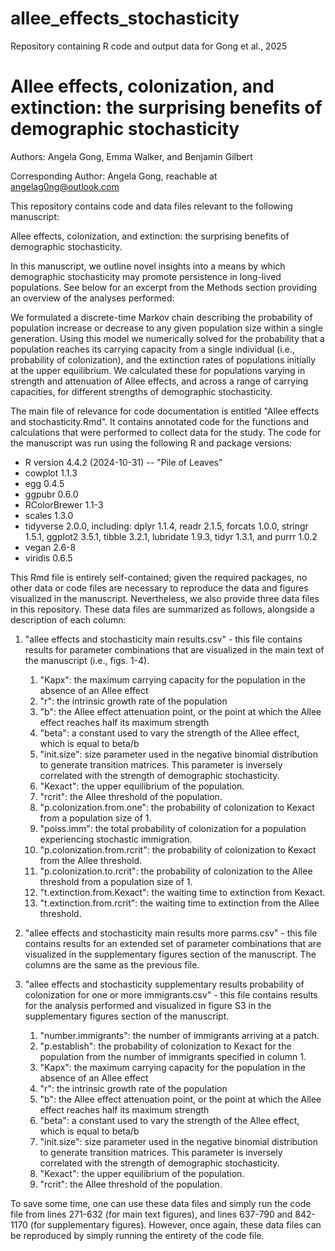 # allee_effects_stochasticity
Repository containing R code and output data for Gong et al., 2025

# Allee effects, colonization, and extinction: the surprising benefits of demographic stochasticity

Authors: Angela Gong, Emma Walker, and Benjamin Gilbert

Corresponding Author: Angela Gong, reachable at angelag0ng@outlook.com

This repository contains code and data files relevant to the following manuscript:

Allee effects, colonization, and extinction: the surprising benefits of demographic stochasticity.

In this manuscript, we outline novel insights into a means by which demographic stochasticity may promote persistence in long-lived populations. See below for an excerpt from the Methods section providing an overview of the analyses performed:

We formulated a discrete-time Markov chain describing the probability of population increase or decrease to any given population size within a single generation. Using this model we numerically solved for the probability that a population reaches its carrying capacity from a single individual (i.e., probability of colonization), and the extinction rates of populations initially at the upper equilibrium. We calculated these for populations varying in strength and attenuation of Allee effects, and across a range of carrying capacities, for different strengths of demographic stochasticity.

The main file of relevance for code documentation is entitled "Allee effects and stochasticity.Rmd". It contains annotated code for the functions and calculations that were performed to collect data for the study. The code for the manuscript was run using the following R and package versions:

- R version 4.4.2 (2024-10-31) -- "Pile of Leaves"
- cowplot 1.1.3
- egg 0.4.5
- ggpubr 0.6.0
- RColorBrewer 1.1-3
- scales 1.3.0
- tidyverse 2.0.0, including: dplyr 1.1.4, readr 2.1.5, forcats 1.0.0, stringr 1.5.1, ggplot2 3.5.1, tibble 3.2.1, lubridate 1.9.3, tidyr 1.3.1, and purrr 1.0.2
- vegan 2.6-8
- viridis 0.6.5

This Rmd file is entirely self-contained; given the required packages, no other data or code files are necessary to reproduce the data and figures visualized in the manuscript. Nevertheless, we also provide three data files in this repository. These data files are summarized as follows, alongside a description of each column:

1. "allee effects and stochasticity main results.csv" - this file contains results for parameter combinations that are visualized in the main text of the manuscript (i.e., figs. 1-4).

    1.  "Kapx": the maximum carrying capacity for the population in the absence of an Allee effect
    2.  "r": the intrinsic growth rate of the population
    3.  "b": the Allee effect attenuation point, or the point at which the Allee effect reaches half its maximum strength
    4.  "beta": a constant used to vary the strength of the Allee effect, which is equal to beta/b
    5.  "init.size": size parameter used in the negative binomial distribution to generate transition matrices. This parameter is inversely correlated with the strength of demographic stochasticity.
    6.  "Kexact": the upper equilibrium of the population.
    7.  "rcrit": the Allee threshold of the population.
    8.  "p.colonization.from.one": the probability of colonization to Kexact from a population size of 1.
    9.  "poiss.imm": the total probability of colonization for a population experiencing stochastic immigration.
    10. "p.colonization.from.rcrit": the probability of colonization to Kexact from the Allee threshold.
    11. "p.colonization.to.rcrit": the probability of colonization to the Allee threshold from a population size of 1.
    12. "t.extinction.from.Kexact": the waiting time to extinction from Kexact.
    13. "t.extinction.from.rcrit": the waiting time to extinction from the Allee threshold.

2.  "allee effects and stochasticity main results more parms.csv" - this file contains results for an extended set of parameter combinations that are visualized in the supplementary figures section of the manuscript. The columns are the same as the previous file.

3.  "allee effects and stochasticity supplementary results probability of colonization for one or more immigrants.csv" - this file contains results for the analysis performed and visualized in figure S3 in the supplementary figures section of the manuscript.

    1.  "number.immigrants": the number of immigrants arriving at a patch.
    2.  "p.establish": the probability of colonization to Kexact for the population from the number of immigrants specified in column 1.
    3.  "Kapx": the maximum carrying capacity for the population in the absence of an Allee effect
    4.  "r": the intrinsic growth rate of the population
    5.  "b": the Allee effect attenuation point, or the point at which the Allee effect reaches half its maximum strength
    6.  "beta": a constant used to vary the strength of the Allee effect, which is equal to beta/b
    7.  "init.size": size parameter used in the negative binomial distribution to generate transition matrices. This parameter is inversely correlated with the strength of demographic stochasticity.
    8.  "Kexact": the upper equilibrium of the population.
    9.  "rcrit": the Allee threshold of the population.

To save some time, one can use these data files and simply run the code file from lines 271-632 (for main text figures), and lines 637-790 and 842-1170 (for supplementary figures). However, once again, these data files can be reproduced by simply running the entirety of the code file.

